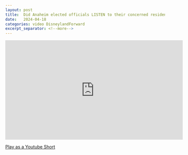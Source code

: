 ```yaml
---
layout: post
title:  Did Anaheim elected officials LISTEN to their concerned residents? You decide!
date:   2024-04-18
categories: video DisneylandForward
excerpt_separator: <!--more-->
---
```

<iframe width="560" height="315"
src="https://www.youtube.com/embed/-7kAeWy-a9w"
title="YouTube video player" frameborder="0" allow="accelerometer; autoplay;
clipboard-write; encrypted-media; gyroscope; picture-in-picture; web-share"
referrerpolicy="strict-origin-when-cross-origin" allowfullscreen></iframe>

[Play as a Youtube Short](https://www.youtube.com/shorts/-7kAeWy-a9w)

<!--more-->


